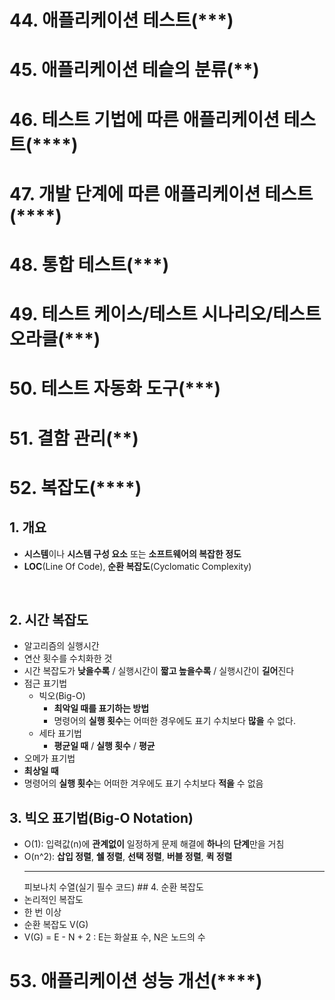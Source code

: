 <h1 id="44-애플리케이션-테스트">44. 애플리케이션 테스트(***)</h1>
<h1 id="45-애플리케이션-테슽의-분류">45. 애플리케이션 테슽의 분류(**)</h1>
<h1 id="46-테스트-기법에-따른-애플리케이션-테스트">46. 테스트 기법에 따른 애플리케이션 테스트(****)</h1>
<h1 id="47-개발-단계에-따른-애플리케이션-테스트">47. 개발 단계에 따른 애플리케이션 테스트(****)</h1>
<h1 id="48-통합-테스트">48. 통합 테스트(***)</h1>
<h1 id="49-테스트-케이스테스트-시나리오테스트-오라클">49. 테스트 케이스/테스트 시나리오/테스트 오라클(***)</h1>
<h1 id="50-테스트-자동화-도구">50. 테스트 자동화 도구(***)</h1>
<h1 id="51-결함-관리">51. 결함 관리(**)</h1>
<h1 id="52-복잡도">52. 복잡도(****)</h1>
<h2 id="1-개요">1. 개요</h2>
<ul>
<li><strong>시스템</strong>이나 <strong>시스템 구성 요소</strong> 또는 <strong>소프트웨어의 복잡한 정도</strong></li>
<li><strong>LOC</strong>(Line Of Code), <strong>순환 복잡도</strong>(Cyclomatic Complexity)</li>
</ul>
<br />

<h2 id="2-시간-복잡도">2. 시간 복잡도</h2>
<ul>
<li>알고리즘의 실행시간</li>
<li>연산 횟수를 수치화한 것</li>
<li>시간 복잡도가 <strong>낮을수록</strong> / 실행시간이 <strong>짧고 높을수록</strong> / 실행시간이 <strong>길어</strong>진다</li>
<li>점근 표기법<ul>
<li>빅오(Big-O)<ul>
<li><strong>최악일 때를 표기하는 방법</strong></li>
<li>명령어의 <strong>실행 횟수</strong>는 어떠한 경우에도 표기 수치보다 <strong>많을</strong> 수 없다.</li>
</ul>
</li>
<li>세타 표기법<ul>
<li><strong>평균일 때</strong> / <strong>실행 횟수</strong> / <strong>평균</strong></li>
</ul>
</li>
</ul>
</li>
<li>오메가 표기법</li>
<li><strong>최상일 때</strong></li>
<li>명령어의 <strong>실행 횟수</strong>는 어떠한 겨우에도 표기 수치보다 <strong>적을</strong> 수 없음</li>
</ul>
<h2 id="3-빅오-표기법big-o-notation">3. 빅오 표기법(Big-O Notation)</h2>
<ul>
<li>O(1): 입력값(n)에 <strong>관계없이</strong> 일정하게 문제 해결에 <strong>하나</strong>의 <strong>단계</strong>만을 거침</li>
<li>O(n^2): <strong>삽입 정렬</strong>, <strong>쉘 정렬</strong>, <strong>선택 정렬</strong>, <strong>버블 정렬</strong>, <strong>퀵 정렬</strong><hr />
피보나치 수열(실기 필수 코드)
## 4. 순환 복잡도</li>
<li>논리적인 복잡도</li>
<li>한 번 이상</li>
<li>순환 복잡도 V(G)</li>
<li>V(G) = E - N + 2 : E는 화살표 수, N은 노드의 수</li>
</ul>
<h1 id="53-애플리케이션-성능-개선">53. 애플리케이션 성능 개선(****)</h1>